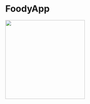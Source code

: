 # FoodyApp
<img width="250px" src="https://github.com/Berkayszk/FoodyApp/assets/77547509/e9b7ab4c-698a-4f3e-b76e-fe5034a2289a">


